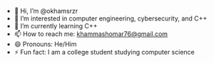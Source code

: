 - 👋 Hi, I’m @okhamsrzr
- 👀 I’m interested in computer engineering, cybersecurity, and C++
- 🌱 I’m currently learning C++
- 📫 How to reach me: khammashomar76@gmail.com
- 😄 Pronouns: He/Him
- ⚡ Fun fact: I am a college student studying computer science

<!---
okhamsrzr/okhamsrzr is a ✨ special ✨ repository because its `README.md` (this file) appears on your GitHub profile.
You can click the Preview link to take a look at your changes.
--->
